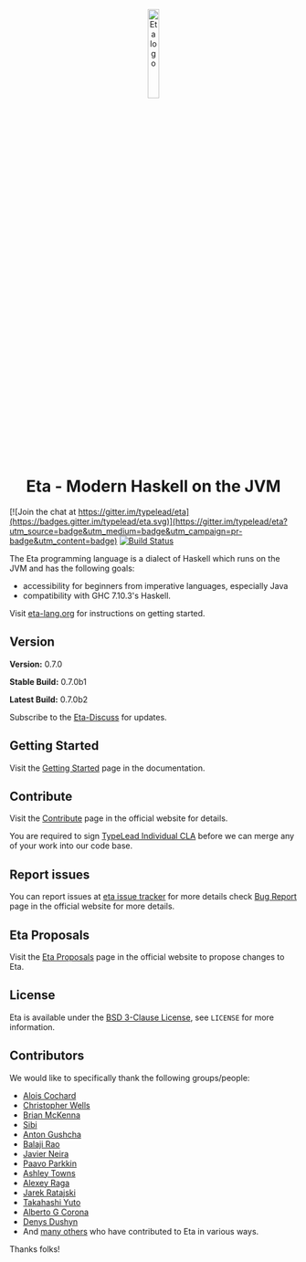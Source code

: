 <p align="center">
  <img src="./eta_logo.png" alt="Eta logo" width="20%" />
</p>



<h1 align="center">Eta - Modern Haskell on the JVM</h1>

[![Join the chat at https://gitter.im/typelead/eta](https://badges.gitter.im/typelead/eta.svg)](https://gitter.im/typelead/eta?utm_source=badge&utm_medium=badge&utm_campaign=pr-badge&utm_content=badge)
[![Build Status](https://circleci.com/gh/typelead/eta.svg?style=shield&circle-token=1b6ae185c1e74eb4a0abd6927b4e1e011dafee0c)](https://circleci.com/gh/typelead/eta)


The Eta programming language is a dialect of Haskell which runs on the JVM and has
the following goals:

- accessibility for beginners from imperative languages, especially Java
- compatibility with GHC 7.10.3's Haskell.

Visit [eta-lang.org](https://eta-lang.org) for instructions on getting started.

## Version

<!-- @VERSION_CHANGE@ -->
<!-- @BUILD_NUMBER@ -->
**Version:** 0.7.0

**Stable Build:** 0.7.0b1

<!-- @BUILD_NUMBER@ -->
**Latest Build:** 0.7.0b2

Subscribe to the [Eta-Discuss](https://groups.google.com/forum/#!forum/eta-discuss)
for updates.

## Getting Started

Visit the [Getting Started](https://eta-lang.org/docs/eta-concepts/getting-started/what-is-eta) page
in the documentation.

## Contribute

Visit the [Contribute](https://eta-lang.org/contribute) page in the official website for details.

You are required to sign [TypeLead Individual CLA](https://eta-lang.org/legal/cla) before we can merge any of your work into our code base.

## Report issues

You can report issues at [eta issue tracker](https://github.com/typelead/eta/issues) for more details check [Bug Report](https://eta-lang.org/contribute/bug-report) page in the official website for more details.

## Eta Proposals

Visit the [Eta Proposals](https://eta-lang.org/contribute/bug-report) page in the official website to propose changes to Eta.

## License

Eta is available under the
[BSD 3-Clause License](https://opensource.org/licenses/BSD-3-Clause), see `LICENSE`
for more information.

## Contributors

We would like to specifically thank the following groups/people:
- [Alois Cochard](https://github.com/aloiscochard)
- [Christopher Wells](https://github.com/ExcaliburZero)
- [Brian McKenna](https://github.com/puffnfresh)
- [Sibi](https://github.com/psibi)
- [Anton Gushcha](https://github.com/NCrashed)
- [Balaji Rao](https://github.com/balajirrao)
- [Javier Neira](https://github.com/jneira)
- [Paavo Parkkin](https://github.com/pparkkin)
- [Ashley Towns](https://github.com/aktowns)
- [Alexey Raga](https://github.com/AlexeyRaga)
- [Jarek Ratajski](https://github.com/jarekratajski)
- [Takahashi Yuto](https://github.com/y-taka-23)
- [Alberto G Corona](https://github.com/agocorona)
- [Denys Dushyn](https://github.com/indegro)
- And [many others](https://github.com/typelead/eta/graphs/contributors) who have contributed to Eta in various ways.

Thanks folks!

